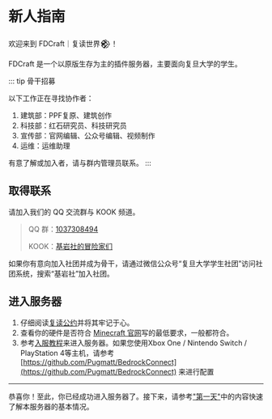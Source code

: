 # 新人指南

欢迎来到 FDCraft｜复读世界𒆙！

FDCraft 是一个以原版生存为主的插件服务器，主要面向复旦大学的学生。

::: tip 骨干招募

以下工作正在寻找协作者：

1. 建筑部：PPF复原、建筑创作
2. 科技部：红石研究员、科技研究员
3. 宣传部：官网编辑、公众号编辑、视频制作
4. 运维：运维助理

有意了解或加入者，请与群内管理员联系。
:::

## 取得联系

请加入我们的 QQ 交流群与 KOOK 频道。

> QQ 群：[1037308494](https://qm.qq.com/cgi-bin/qm/qr?k=5UByHLWaGmk0sAgFSGGYx78F_zgiArVk&jump_from=webapi)
>
> KOOK：[基岩社的冒险家们](https://kook.top/mKvPtw)
>

如果你有意向加入社团并成为骨干，请通过微信公众号“复旦大学学生社团”访问社团系统，搜索“基岩社”加入社团。

## 进入服务器

1. 仔细阅读[复读公约](/guide/rules)并将其牢记于心。
2. 查看你的硬件是否符合 [Minecraft 官网](https://www.minecraft.net/zh-hans/store/minecraft-java-edition#features2)写的最低要求，一般都符合。
3. 参考[入服教程](https://docs.qq.com/doc/DSFpwT1Fra3BMdml1)来进入服务器。如果您使用Xbox One / Nintendo Switch / PlayStation 4等主机，请参考 [https://github.com/Pugmatt/BedrockConnect](https://github.com/Pugmatt/BedrockConnect) 来进行配置

---

恭喜你！至此，你已经成功进入服务器了。接下来，请参考["第一天"](/guide/newbie)中的内容快速了解本服务器的基本情况。